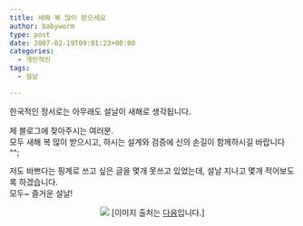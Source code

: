 ```yaml
---
title: 새해 복 많이 받으세요
author: babyworm
type: post
date: 2007-02-19T09:01:23+00:00
categories:
  - 개인적인
tags:
  - 설날

---
```

한국적인 정서로는 아무래도 설날이 새해로 생각됩니다.  


  


제 블로그에 찾아주시는 여러분.  
모두 새해 복 많이 받으시고, 하시는 설계와 검증에 신의 손길이 함께하시길 바랍니다 ^^;

저도 바쁘다는 핑계로 쓰고 싶은 글을 몇개 못쓰고 있었는데, 설날 지나고 몇개 적어보도록 하겠습니다.  
모두~ 즐거운 설날!



  
<P align=center><IMG src="https://i0.wp.com/photo-media.hanmail.net/daum/cartoon/200502/08/d1m.jpg?w=625" data-recalc-dims="1" />  
[이미지 출처는 <A href="http://photo-media.hanmail.net/daum/cartoon/200502/08/d1m.jpg" target=_blank>다음</A>입니다.]</p>